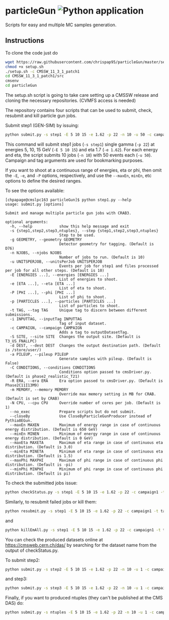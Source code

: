 # particleGun ![Python application](https://github.com/chrispap95/particleGun/workflows/Python%20application/badge.svg)
Scripts for easy and multiple MC samples generation.

## Instructions
To clone the code just do
```bash
wget https://raw.githubusercontent.com/chrispap95/particleGun/master/setup.sh
chmod +x setup.sh
./setup.sh -c CMSSW_11_3_1_patch1
cd CMSSW_11_3_1_patch1/src
cmsenv
cd particleGun
```

The setup.sh script is going to take care setting up a CMSSW release and cloning
the necessary repositories. (CVMFS access is needed)

The repository contains four scripts that can be used to submit, check, resubmit and kill particle gun jobs.

Submit step1 (GEN-SIM) by issuing:
```bash
python submit.py -s step1 -E 5 10 15 -e 1.62 -p 22 -n 10 -u 50 -c campaign1 -t tag1
```
This command will submit step1 jobs (`-s step1`) single gamma (`-p 22`) at energies 5, 10, 15 GeV (`-E 5 10 15`) and eta 1.7 (`-e 1.62`). For each energy and eta, the script submits 10 jobs (`-n 10`) with 50 events each (`-u 50`). Campaign and tag arguments are used for bookmarking purposes.

If you want to shoot at a continuous range of energies, eta or phi, then omit the `-E`, `-e`, and `-P` options, respectively, and use the `--maxEn`, `minEn`, etc options to define the desired ranges.

To see the options available:
```
[chpapage@cmslpc163 particleGun]$ python step1.py --help
usage: submit.py [options]

Submit and manage multiple particle gun jobs with CRAB3.

optional arguments:
  -h, --help            show this help message and exit
  -s {step1,step2,step3,ntuples}, --step {step1,step2,step3,ntuples}
                        Step to be used.
  -g GEOMETRY, --geometry GEOMETRY
                        Detector geometry for tagging. (Default is D76)
  -n NJOBS, --njobs NJOBS
                        Number of jobs to run. (Default is 10)
  -u UNITSPERJOB, --unitsPerJob UNITSPERJOB
                        Events per job for step1 and files processed per job for all other steps. (Default is 10)
  -E [ENERGIES ...], --energies [ENERGIES ...]
                        List of energies to shoot.
  -e [ETA ...], --eta [ETA ...]
                        List of eta to shoot.
  -P [PHI ...], --phi [PHI ...]
                        List of phi to shoot.
  -p [PARTICLES ...], --particles [PARTICLES ...]
                        List of particles to shoot.
  -t TAG, --tag TAG     Unique tag to discern between different submissions.
  -i INPUTTAG, --inputTag INPUTTAG
                        Tag of input dataset.
  -c CAMPAIGN, --campaign CAMPAIGN
                        Adds a tag to outputDatasetTag.
  -S SITE, --site SITE  Changes the output site. (Default is T3_US_FNALLPC)
  -d DEST, --dest DEST  Changes the output destination path. (Default is /store/user/)
  -a PILEUP, --pileup PILEUP
                        Generate samples with pileup. (Default is False)
  -C CONDITIONS, --conditions CONDITIONS
                        Conditions option passed to cmsDriver.py. (Default is phase2_realistic_T21)
  -R ERA, --era ERA     Era option passed to cmsDriver.py. (Default is Phase2C11I13M9)
  -m MEMORY, --memory MEMORY
                        Override max memory setting in MB for CRAB. (Default is set by CRAB)
  -N CPU, --cpu CPU     Override number of cores per job. (Default is 1)
  --no_exec             Prepare scripts but do not submit.
  --closeBy             Use CloseByParticleGunProducer instead of Pythia8EGun.
  --maxEn MAXEN         Maximum of energy range in case of continuous energy distribution. (Default is 650 GeV)
  --minEn MINEN         Minimum of energy range in case of continuous energy distribution. (Default is 0 GeV)
  --maxEta MAXETA       Maximum of eta range in case of continuous eta distribution. (Default is 3.0)
  --minEta MINETA       Minimum of eta range in case of continuous eta distribution. (Default is 1.5)
  --maxPhi MAXPHI       Maximum of phi range in case of continuous phi distribution. (Default is -pi)
  --minPhi MINPHI       Minimum of phi range in case of continuous phi distribution. (Default is pi)
```

To check the submitted jobs issue:
```bash
python checkStatus.py -s step1 -E 5 10 15 -e 1.62 -p 22 -c campaign1 -t tag1
```

Similarly, to resubmit failed jobs or kill them:
```bash
python resubmit.py -s step1 -E 5 10 15 -e 1.62 -p 22 -c campaign1 -t tag1
```
and
```bash
python killEmAll.py -s step1 -E 5 10 15 -e 1.62 -p 22 -c campaign1 -t tag1
```

You can check the produced datasets online at https://cmsweb.cern.ch/das/ by searching for the dataset name from the output of checkStatus.py.

To submit step2:
```bash
python submit.py -s step2 -E 5 10 15 -e 1.62 -p 22 -n 10 -u 1 -c campaign1 -i tag1 -t tag1
```
and step3:
```bash
python submit.py -s step3 -E 5 10 15 -e 1.62 -p 22 -n 10 -u 1 -c campaign1 -i tag1 -t tag1
```

Finally, if you want to produced ntuples (they can't be published at the CMS DAS) do:
```bash
python submit.py -s ntuples -E 5 10 15 -e 1.62 -p 22 -n 10 -u 1 -c campaign1 -i tag1 -t tag1
```
